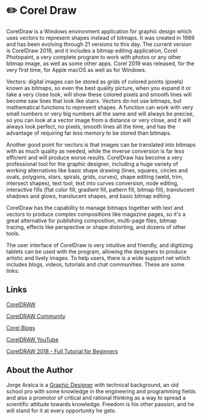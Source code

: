 # ✏️ Corel Draw

CorelDraw is a Windows environment application for graphic design which uses
vectors to represent shapes instead of bitmaps. It was created in 1989 and has
been evolving through 21 versions to this day. The current version is CorelDraw
2019, and it includes a bitmap editing application, Corel Photopaint, a very
complete program to work with photos or any other bitmap image, as well as some
other apps. Corel 2019 was released, for the very first time, for Apple macOS as
well as for Windows.

Vectors: digital images can be stored as grids of colored points (pixels) known
as bitmaps, so even the best quality picture, when you expand it or take a very
close look, will show these colored pixels and smooth lines will become saw
lines that look like stairs. Vectors do not use bitmaps, but mathematical
functions to represent shapes. A function can work with very small numbers or
very big numbers all the same and will always be precise, so you can look at a
vector image from a distance or very close, and it will always look perfect, no
pixels, smooth lines all the time, and has the advantage of requiring far less
memory to be stored than bitmaps.

Another good point for vectors is that images can be translated into bitmaps
with as much quality as needed, while the inverse conversion is far less
efficient and will produce worse results. CorelDraw has become a very
professional tool for the graphic designer, including a huge variety of working
alternatives like basic shape drawing (lines, squares, circles and ovals,
polygons, stars, spirals, grids, curves), shape editing (weld, trim, intersect
shapes), text tool, text into curves conversion, node editing, interactive fills
(flat color fill, gradient fill, pattern fill, bitmap fill), translucent shadows
and glows, translucent shapes, and basic bitmap editing.

CorelDraw has the capability to manage bitmaps together with text and vectors to
produce complex compositions like magazine pages, so it's a great alternative
for publishing composition, multi-page files, bitmap tracing, effects like
perspective or shape distorting, and dozens of other tools.

The user interface of CorelDraw is very intuitive and friendly, and digitizing
tablets can be used with the program, allowing the designers to produce artistic
and lively images. To help users, there is a wide support net which includes
blogs, videos, tutorials and chat communities. These are some links:

## Links

[CorelDRAW](https://www.coreldraw.com/en/)

[CorelDRAW Community](https://community.coreldraw.com)

[Corel Blogs](https://blog.corel.com)

[CorelDRAW YouTube](https://www.youtube.com/channel/UC-e2Awp0H1mtwIllJqZw45g)

[CorelDRAW 2018 - Full Tutorial for Beginners](https://www.youtube.com/watch?v=TpbFHCEvnpY)

## About the Author

Jorge Araica is a
[Graphic Designer](https://www.upwork.com/o/profiles/users/~01abf139414e3d1c0d/)
with technical background, an old school pro with some knowledge in the
engineering and programming fields and also a promotor of critical and rational
thinking as a way to spread a scientific attitude towards knowledge. Freedom is
his other passion, and he will stand for it at every opportunity he gets.
